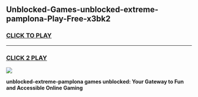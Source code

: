 
## Unblocked-Games-unblocked-extreme-pamplona-Play-Free-x3bk2
<h3>
<a href="https://premium76.site?title=unblocked-extreme-pamplona&ref=12A">CLICK TO PLAY</a></h3>
<hr>

<h3>
<a href="https://premium76.site?title=unblocked-extreme-pamplona&ref=12A">CLICK 2 PLAY</a>
  
</h3>

<a href="https://premium76.site?title=unblocked-extreme-pamplona&ref=12A"><img src="https://clearcache.store/games.png"></a>


**unblocked-extreme-pamplona games unblocked: Your Gateway to Fun and Accessible Online Gaming**
